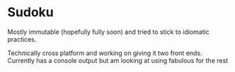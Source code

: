 # Sudoku
Mostly immutable (hopefully fully soon) and tried to stick to idiomatic practices. 

Technically cross platform and working on giving it two front ends. Currently has a console output but am looking at using fabulous for the rest

